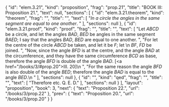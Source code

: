 {
  "id": "elem.3.21",
  "kind": "proposition",
  "frag": "prop.21",
  "title": "BOOK III: Proposition 21.",
  "text": null,
  "sections": [
    {
      "id": "elem.3.21.theorem",
      "kind": "theorem",
      "frag": "",
      "title": "",
      "text": [
        "<var>In a circle the angles in the same segment are equal to one another</var>. "
      ],
      "sections": null
    },
    {
      "id": "elem.3.21.proof",
      "kind": "proof",
      "frag": "",
      "title": "",
      "text": [
        "Let <var>ABCD</var> be a circle, and let the angles <var>BAD</var>, <var>BED</var> be angles in the same segment <var>BAED</var>; I say that the angles <var>BAD</var>, <var>BED</var> are equal to one another. ",
        "For let the centre of the circle <var>ABCD</var> be taken, and let it be <var>F</var>; let \n       <var>BF</var>, <var>FD</var> be joined. ",
        "Now, since the angle <var>BFD</var> is at the centre, and the angle <var>BAD</var> at the circumference, and they have the same circumference <var>BCD</var> as base, therefore the angle <var>BFD</var> is double of the angle <var>BAD</var>. [<a href=\"/books/3/#prop.20\">III. 20</a>]\n      ",
        "For the same reason the angle <var>BFD</var> is also double of the angle <var>BED</var>; therefore the angle <var>BAD</var> is equal to the angle <var>BED</var>.\n      "
      ],
      "sections": null
    },
    {
      "id": "",
      "kind": "qed",
      "frag": "",
      "title": "",
      "text": [
        "Therefore etc. Q. E. D."
      ],
      "sections": null
    }
  ],
  "layout": "proposition",
  "book": 3,
  "next": {
    "text": "Proposition 22.",
    "url": "/books/3/prop.22"
  },
  "prev": {
    "text": "Proposition 20.",
    "url": "/books/3/prop.20"
  }
}
